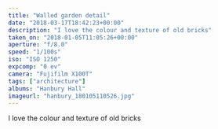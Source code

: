 ```yaml
---
title: "Walled garden detail"
date: "2018-03-17T18:42:23+00:00"
description: "I love the colour and texture of old bricks"
taken_on: "2018-01-05T11:05:26+00:00"
aperture: "f/8.0"
speed: "1/100s"
iso: "ISO 1250"
expcomp: "0 ev"
camera: "Fujifilm X100T"
tags: ["architecture"]
albums: "Hanbury Hall"
imageurl: "hanbury_180105110526.jpg"
---
```


I love the colour and texture of old bricks